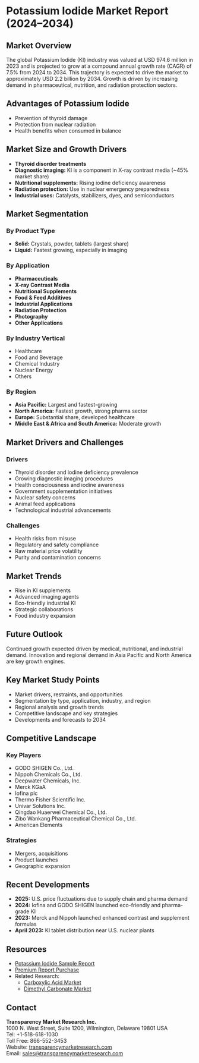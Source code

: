 
# Potassium Iodide Market Report (2024–2034)

## Market Overview

The global Potassium Iodide (KI) industry was valued at USD 974.6 million in 2023 and is projected to grow at a compound annual growth rate (CAGR) of 7.5% from 2024 to 2034. This trajectory is expected to drive the market to approximately USD 2.2 billion by 2034. Growth is driven by increasing demand in pharmaceutical, nutrition, and radiation protection sectors.

## Advantages of Potassium Iodide

- Prevention of thyroid damage
- Protection from nuclear radiation
- Health benefits when consumed in balance

## Market Size and Growth Drivers

- **Thyroid disorder treatments**
- **Diagnostic imaging:** KI is a component in X-ray contrast media (~45% market share)
- **Nutritional supplements:** Rising iodine deficiency awareness
- **Radiation protection:** Use in nuclear emergency preparedness
- **Industrial uses:** Catalysts, stabilizers, dyes, and semiconductors

## Market Segmentation

### By Product Type
- **Solid:** Crystals, powder, tablets (largest share)
- **Liquid:** Fastest growing, especially in imaging

### By Application
- **Pharmaceuticals**
- **X-ray Contrast Media**
- **Nutritional Supplements**
- **Food & Feed Additives**
- **Industrial Applications**
- **Radiation Protection**
- **Photography**
- **Other Applications**

### By Industry Vertical
- Healthcare
- Food and Beverage
- Chemical Industry
- Nuclear Energy
- Others

### By Region
- **Asia Pacific:** Largest and fastest-growing
- **North America:** Fastest growth, strong pharma sector
- **Europe:** Substantial share, developed healthcare
- **Middle East & Africa and South America:** Moderate growth

## Market Drivers and Challenges

### Drivers
- Thyroid disorder and iodine deficiency prevalence
- Growing diagnostic imaging procedures
- Health consciousness and iodine awareness
- Government supplementation initiatives
- Nuclear safety concerns
- Animal feed applications
- Technological industrial advancements

### Challenges
- Health risks from misuse
- Regulatory and safety compliance
- Raw material price volatility
- Purity and contamination concerns

## Market Trends

- Rise in KI supplements
- Advanced imaging agents
- Eco-friendly industrial KI
- Strategic collaborations
- Food industry expansion

## Future Outlook

Continued growth expected driven by medical, nutritional, and industrial demand. Innovation and regional demand in Asia Pacific and North America are key growth engines.

## Key Market Study Points

- Market drivers, restraints, and opportunities
- Segmentation by type, application, industry, and region
- Regional analysis and growth trends
- Competitive landscape and key strategies
- Developments and forecasts to 2034

## Competitive Landscape

### Key Players
- GODO SHIGEN Co., Ltd.
- Nippoh Chemicals Co., Ltd.
- Deepwater Chemicals, Inc.
- Merck KGaA
- Iofina plc
- Thermo Fisher Scientific Inc.
- Univar Solutions Inc.
- Qingdao Huaerwei Chemical Co., Ltd.
- Zibo Wankang Pharmaceutical Chemical Co., Ltd.
- American Elements

### Strategies
- Mergers, acquisitions
- Product launches
- Geographic expansion

## Recent Developments

- **2025:** U.S. price fluctuations due to supply chain and pharma demand
- **2024:** Iofina and GODO SHIGEN launched eco-friendly and pharma-grade KI
- **2023:** Merck and Nippoh launched enhanced contrast and supplement formulas
- **April 2023:** KI tablet distribution near U.S. nuclear plants

## Resources
- [Potassium Iodide Sample Report](https://www.transparencymarketresearch.com/sample/sample.php?flag=S&rep_id=14282)
- [Premium Report Purchase](https://www.transparencymarketresearch.com/checkout.php?rep_id=14282&ltype=S)
- Related Research:
  - [Carboxylic Acid Market](https://www.transparencymarketresearch.com/carboxylic-acids-market.html)
  - [Dimethyl Carbonate Market](https://www.transparencymarketresearch.com/dimethyl-carbonate-market.html)

## Contact

**Transparency Market Research Inc.**  
1000 N. West Street, Suite 1200, Wilmington, Delaware 19801 USA  
Tel: +1-518-618-1030  
Toll Free: 866-552-3453  
Website: [transparencymarketresearch.com](https://www.transparencymarketresearch.com)  
Email: sales@transparencymarketresearch.com
